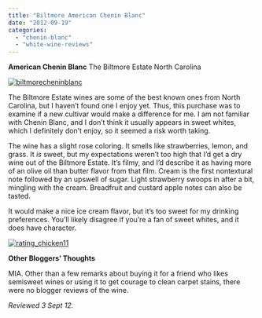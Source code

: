 ```yaml
---
title: "Biltmore American Chenin Blanc"
date: "2012-09-19"
categories: 
  - "chenin-blanc"
  - "white-wine-reviews"
---
```


**American Chenin Blanc** The Biltmore Estate North Carolina

[![](http://s3.amazonaws.com/thegourmez-wpmedia/2012/09/biltmorecheninblanc.jpg "biltmorecheninblanc")](http://s3.amazonaws.com/thegourmez-wpmedia/2012/09/biltmorecheninblanc.jpg)

The Biltmore Estate wines are some of the best known ones from North Carolina, but I haven’t found one I enjoy yet. Thus, this purchase was to examine if a new cultivar would make a difference for me. I am not familiar with Chenin Blanc, and I don’t think it usually appears in sweet whites, which I definitely don’t enjoy, so it seemed a risk worth taking.

The wine has a slight rose coloring. It smells like strawberries, lemon, and grass. It _is_ sweet, but my expectations weren’t too high that I’d get a dry wine out of the Biltmore Estate. It’s filmy, and I’d describe it as having more of an olive oil than butter flavor from that film. Cream is the first nontextural note followed by an upswell of sugar. Light strawberry swoops in after a bit, mingling with the cream. Breadfruit and custard apple notes can also be tasted.

It would make a nice ice cream flavor, but it’s too sweet for my drinking preferences. You’ll likely disagree if you’re a fan of sweet whites, and it does have character.

[![](http://s3.amazonaws.com/thegourmez-wpmedia/2009/02/rating_chicken11.gif "rating_chicken11")](http://s3.amazonaws.com/thegourmez-wpmedia/2009/02/rating_chicken11.gif)

**Other Bloggers’ Thoughts**

MIA. Other than a few remarks about buying it for a friend who likes semisweet wines or using it to get courage to clean carpet stains, there were no blogger reviews of the wine.

_Reviewed 3 Sept 12._
